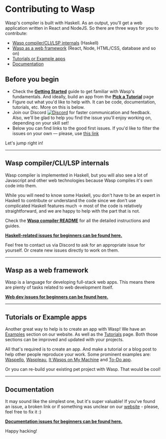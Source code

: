 # Contributing to Wasp

Wasp's compiler is built with Haskell. As an output, you'll get a web application written in React and NodeJS. So there are three ways for you to contribute: 
- [Wasp compiler/CLI/LSP internals](#wasp-compilerclilsp-internals) (Haskell)
- [Wasp as a web framework](#wasp-as-a-web-framework) (React, Node, HTML/CSS, database and so on)
- [Tutorials or Example apps](#tutorials-or-example-apps)
- [Documentation](#documentation)

## Before you begin 

- Check the [**Getting Started**](https://wasp-lang.dev/docs) guide to get familiar with Wasp's fundamentals. And ideally, build an app from the [**Pick a Tutorial**](https://wasp-lang.dev/docs/pick-a-tutorial) page
- Figure out what you'd like to help with. It can be code, documentation, tutorials, etc. More on this is below.
- Join our Discord [![**Discord**](https://img.shields.io/discord/686873244791210014?label=chat%20on%20discord)](https://discord.gg/rzdnErX) for faster communication and feedback. Also, we'll be glad to help you find the issue you'll enjoy working on, depending on your skill set!
- Below you can find links to the good first issues. If you'd like to filter the issues on your own — please, use [this link](https://github.com/wasp-lang/wasp/issues)

Let's jump right in!

---

## Wasp compiler/CLI/LSP internals

Wasp compiler is implemented in Haskell, but you will also see a lot of Javascript and other web technologies because Wasp compiles it's own code into them.

While you will need to know some Haskell, you don't have to be an expert in Haskell to contribute or understand the code since we don't use complicated Haskell features much -> most of the code is relatively straightforward, and we are happy to help with the part that is not.

Check the [**Wasp compiler README**](https://github.com/wasp-lang/wasp/blob/main/waspc/README.md) for all the detailed instructions and guides.

[**Haskell-related issues for beginners can be found here.**](https://github.com/wasp-lang/wasp/issues?q=is%3Aopen+is%3Aissue+label%3A%22good+first+issue%22+label%3Ahaskell) 

Feel free to contact us via Discord to ask for an appropriate issue for yourself. Or create new issues directly to work on them.

---

## Wasp as a web framework

Wasp is a language for developing full-stack web apps. This means there are plenty of tasks related to web development itself. 

[**Web dev issues for beginners can be found here.**](https://github.com/wasp-lang/wasp/issues?q=is%3Aopen+is%3Aissue+label%3A%22good+first+issue%22+label%3Awebdev)

---

## Tutorials or Example apps

Another great way to help is to create an app with Wasp! We have an [Examples](https://wasp-lang.dev/docs/examples) section on our website. As well as the [Tutorials](https://wasp-lang.dev/docs/pick-a-tutorial) page. Both those sections can be improved and updated with your projects. 

All that's required is to create an app. And make a tutorial or a blog post to help other people reproduce your work. Some prominent examples are: [Waspello](https://wasp-lang.dev/blog/2021/12/02/waspello), [Waspleau](https://wasp-lang.dev/blog/2022/01/27/waspleau), [It Wasps on My Machine](https://wasp-lang.dev/blog/2022/09/05/dev-excuses-app-tutrial) and [To-Do app](https://wasp-lang.dev/docs/tutorials/todo-app).

Or you can re-build your existing pet project with Wasp. That would be cool!

---

## Documentation

It may sound like the simplest one, but it's super valuable! If you've found an issue, a broken link or if something was unclear on our [website](https://wasp-lang.dev/) - please, feel free to fix it :)

[**Documentation issues for beginners can be found here.**](https://github.com/wasp-lang/wasp/issues?q=is%3Aopen+is%3Aissue+label%3A%22good+first+issue%22+label%3Adocumentation)


Happy hacking!